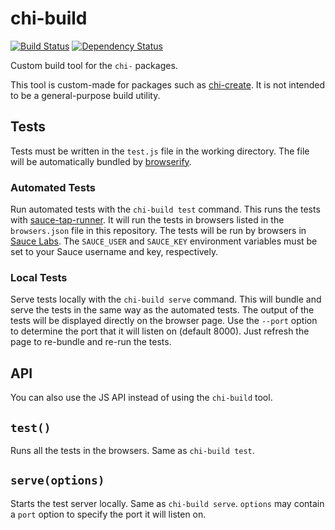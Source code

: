 # chi-build

[![Build Status](https://travis-ci.org/conradz/chi-build.png?branch=master)](https://travis-ci.org/conradz/chi-build)
[![Dependency Status](https://gemnasium.com/conradz/chi-build.png)](https://gemnasium.com/conradz/chi-build)

Custom build tool for the `chi-` packages.

This tool is custom-made for packages such as
[chi-create](https://github.com/conradz/chi-create). It is not intended to be a
general-purpose build utility.


## Tests

Tests must be written in the `test.js` file in the working directory. The file
will be automatically bundled by
[browserify](https://github.com/substack/node-browserify).

### Automated Tests

Run automated tests with the `chi-build test` command. This runs the tests with
[sauce-tap-runner](https://github.com/conradz/sauce-tap-runner). It will run the
tests in browsers listed in the `browsers.json` file in this repository. The
tests will be run by browsers in [Sauce Labs](https://saucelabs.com/). The
`SAUCE_USER` and `SAUCE_KEY` environment variables must be set to your Sauce
username and key, respectively.

### Local Tests

Serve tests locally with the `chi-build serve` command. This will bundle and
serve the tests in the same way as the automated tests. The output of the tests
will be displayed directly on the browser page. Use the `--port` option to
determine the port that it will listen on (default 8000). Just refresh the page
to re-bundle and re-run the tests.


## API

You can also use the JS API instead of using the `chi-build` tool.

## `test()`

Runs all the tests in the browsers. Same as `chi-build test`.

## `serve(options)`

Starts the test server locally. Same as `chi-build serve`. `options` may contain
a `port` option to specify the port it will listen on.